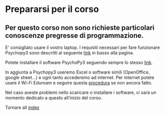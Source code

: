 # Prepararsi per il corso

## Per questo corso non sono richieste particolari conoscenze pregresse di programmazione.

E' consigliato usare il vostro laptop. I requisiti necessari per fare funzionare Psychopy3 sono descritti al seguente [link](https://www.psychopy.org/download.html) in basso alla pagina. 

Potete installare il software PsychoPy3 seguendo sempre lo stesso [link](https://www.psychopy.org/download.html). 

In aggiunta a Psychopy3 useremo Excel o software simili (OpenOffice, google sheet…) e ogni tanto accederemo ad internet. 
Per internet potete usare il Wi-Fi Eduroam e seguire questa [procedura](https://www.unipd.it/eduroam) se non ancora fatto.

Nel caso aveste problemi nello scaricare o installare i software, ci sarà un momento dedicato a questo all’inizio del corso.


Tornare all [index](index.md)
